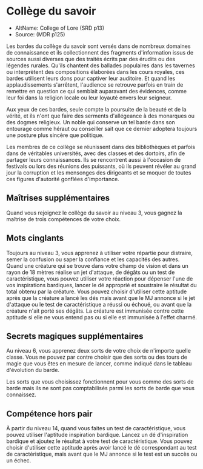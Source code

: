 <Items>

# Collège du savoir

- AltName: College of Lore (SRD p13)
- Source: <Source>(MDR p125)</Source>

Les bardes du collège du savoir sont versés dans de nombreux domaines de connaissance et ils collectionnent des fragments d'information issus de sources aussi diverses que des traités écrits par des érudits ou des légendes rurales. Qu'ils chantent des ballades populaires dans les tavernes ou interprètent des compositions élaborées dans les cours royales, ces bardes utilisent leurs dons pour captiver leur auditoire. Et quand les applaudissements s'arrêtent, l'audience se retrouve parfois en train de remettre en question ce qui semblait auparavant des évidences, comme leur foi dans la religion locale ou leur loyauté envers leur seigneur.

Aux yeux de ces bardes, seule compte la poursuite de la beauté et de la vérité, et ils n'ont que faire des serments d'allégeance à des monarques ou des dogmes religieux. Un noble qui conserve un tel barde dans son entourage comme héraut ou conseiller sait que ce dernier adoptera toujours une posture plus sincère que politique.

Les membres de ce collège se réunissent dans des bibliothèques et parfois dans de véritables universités, avec des classes et des dortoirs, afin de partager leurs connaissances. Ils se rencontrent aussi à l'occasion de festivals ou lors des réunions des puissants, où ils peuvent révéler au grand jour la corruption et les mensonges des dirigeants et se moquer de toutes ces figures d'autorité gonflées d'importance.

</Generic>

<Generic>

## Maîtrises supplémentaires

Quand vous rejoignez le collège du savoir au niveau 3, vous gagnez la maîtrise de trois compétences de votre choix.

</Generic>

<Generic>

## Mots cinglants

Toujours au niveau 3, vous apprenez à utiliser votre répartie pour distraire, semer la confusion ou saper la confiance et les capacités des autres. Quand une créature qui se trouve dans votre champ de vision et dans un rayon de 18 mètres réalise un jet d'attaque, de dégâts ou un test de caractéristique, vous pouvez utiliser votre réaction pour dépenser l'une de vos inspirations bardiques, lancer le dé approprié et soustraire le résultat du total obtenu par la créature. Vous pouvez choisir d'utiliser cette aptitude après que la créature a lancé les dés mais avant que le MJ annonce si le jet d'attaque ou le test de caractéristique a réussi ou échoué, ou avant que la créature n'ait porté ses dégâts. La créature est immunisée contre cette aptitude si elle ne vous entend pas ou si elle est immunisée à l'effet charmé.

</Generic>

<Generic>

## Secrets magiques supplémentaires

Au niveau 6, vous apprenez deux sorts de votre choix de n'importe quelle classe. Vous ne pouvez par contre choisir que des sorts ou des tours de magie que vous êtes en mesure de lancer, comme indiqué dans le tableau d'évolution du barde.

Les sorts que vous choisissez fonctionnent pour vous comme des sorts de barde mais ils ne sont pas comptabilisés parmi les sorts de barde que vous connaissez.

</Generic>

<Generic>

## Compétence hors pair

À partir du niveau 14, quand vous faites un test de caractéristique, vous pouvez utiliser l'aptitude inspiration bardique. Lancez un dé d'inspiration bardique et ajoutez le résultat à votre test de caractéristique. Vous pouvez choisir d'utiliser cette aptitude après avoir lancé le dé correspondant au test de caractéristique, mais avant que le MJ annonce si le test est un succès ou un échec.



